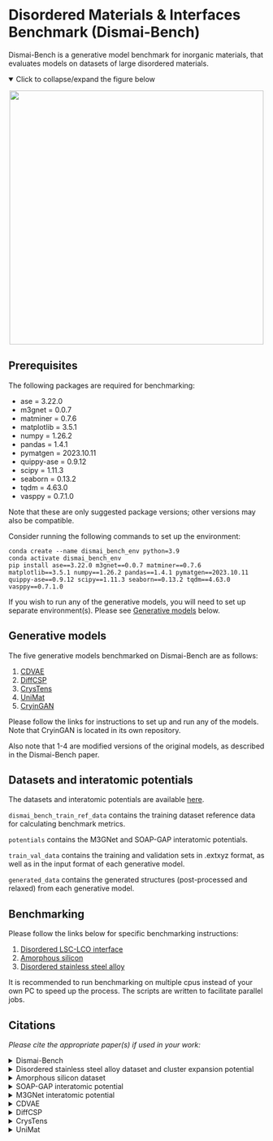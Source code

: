 # Disordered Materials &amp; Interfaces Benchmark (Dismai-Bench)
Dismai-Bench is a generative model benchmark for inorganic materials, that evaluates models on datasets of large disordered materials.

<details open>
  <summary>Click to collapse/expand the figure below</summary>
  <p align="center">
    <img src="assets/gen_examples.gif" width="500"> 
  </p>
</details>

## Prerequisites
The following packages are required for benchmarking:
- ase = 3.22.0
- m3gnet = 0.0.7
- matminer = 0.7.6
- matplotlib = 3.5.1
- numpy = 1.26.2
- pandas = 1.4.1
- pymatgen = 2023.10.11
- quippy-ase = 0.9.12
- scipy = 1.11.3
- seaborn = 0.13.2
- tqdm = 4.63.0
- vasppy = 0.7.1.0

Note that these are only suggested package versions; other versions may also be compatible.

Consider running the following commands to set up the environment:
```
conda create --name dismai_bench_env python=3.9
conda activate dismai_bench_env
pip install ase==3.22.0 m3gnet==0.0.7 matminer==0.7.6 matplotlib==3.5.1 numpy==1.26.2 pandas==1.4.1 pymatgen==2023.10.11 quippy-ase==0.9.12 scipy==1.11.3 seaborn==0.13.2 tqdm==4.63.0 vasppy==0.7.1.0
```

If you wish to run any of the generative models, you will need to set up separate environment(s). Please see [Generative models](#generative-models) below.

## Generative models
The five generative models benchmarked on Dismai-Bench are as follows:
1. [CDVAE](https://github.com/ertekin-research-group/Dismai-Bench/tree/main/models/cdvae)
2. [DiffCSP](https://github.com/ertekin-research-group/Dismai-Bench/tree/main/models/diffcsp)
3. [CrysTens](https://github.com/ertekin-research-group/Dismai-Bench/tree/main/models/crystens)
4. [UniMat](https://github.com/ertekin-research-group/Dismai-Bench/tree/main/models/unimat)
5. [CryinGAN](https://github.com/ertekin-research-group/CryinGAN)

Please follow the links for instructions to set up and run any of the models. Note that CryinGAN is located in its own repository.

Also note that 1-4 are modified versions of the original models, as described in the Dismai-Bench paper.

## Datasets and interatomic potentials
The datasets and interatomic potentials are available [here](https://doi.org/10.5281/zenodo.12710372).

`dismai_bench_train_ref_data` contains the training dataset reference data for calculating benchmark metrics.

`potentials` contains the M3GNet and SOAP-GAP interatomic potentials.

`train_val_data` contains the training and validation sets in .extxyz format, as well as in the input format of each generative model.

`generated_data` contains the generated structures (post-processed and relaxed) from each generative model.

## Benchmarking
Please follow the links below for specific benchmarking instructions:
1. [Disordered LSC-LCO interface](https://github.com/ertekin-research-group/Dismai-Bench/tree/main/benchmark/int)
2. [Amorphous silicon](https://github.com/ertekin-research-group/Dismai-Bench/tree/main/benchmark/a_Si)
3. [Disordered stainless steel alloy](https://github.com/ertekin-research-group/Dismai-Bench/tree/main/benchmark/alloy)

It is recommended to run benchmarking on multiple cpus instead of your own PC to speed up the process. 
The scripts are written to facilitate parallel jobs.

## Citations
*Please cite the appropriate paper(s) if used in your work:*

<details>
  <summary>Dismai-Bench</summary>
  
  ```
  @article{yong2024dismaibench,
           author = {Yong, Adrian Xiao Bin and Su, Tianyu and Ertekin, Elif},
           title = {Dismai-Bench: benchmarking and designing generative models using disordered materials and interfaces},
           journal = {Digital Discovery},
           year = {2024},
           volume = {3},
           issue = {9},
           pages = {1889-1909},
           publisher = {RSC},
           doi = {10.1039/D4DD00100A},
           url = {http://dx.doi.org/10.1039/D4DD00100A}
  }
  ```
</details>

<details>
  <summary>Disordered stainless steel alloy dataset and cluster expansion potential</summary>
  
  ```
  @article{su2024ssalloy,
           author = {Su, Tianyu and Blankenau, Brian J. and Kim, Namhoon and Krogstad, Jessica A. and Ertekin, Elif},
           title = {First-principles and cluster expansion study of the effect of magnetism on short-range order in Fe–Ni–Cr austenitic stainless steels},
           journal = {Acta Materialia},
           volume = {276},
           pages = {120088},
           ISSN = {1359-6454},
           DOI = {https://doi.org/10.1016/j.actamat.2024.120088},
           url = {https://www.sciencedirect.com/science/article/pii/S1359645424004397},
           year = {2024}
  }
  ```
</details>

<details>
  <summary>Amorphous silicon dataset</summary>

  ```
  @article{deringer2021asidata,
           author = {Deringer, Volker L. and Bernstein, Noam and Csányi, Gábor and Ben Mahmoud, Chiheb and Ceriotti, Michele and Wilson, Mark and Drabold, David A. and Elliott, Stephen R.},
           title = {Origins of structural and electronic transitions in disordered silicon},
           journal = {Nature},
           volume = {589},
           number = {7840},
           pages = {59-64},
           ISSN = {1476-4687},
           DOI = {10.1038/s41586-020-03072-z},
           url = {https://doi.org/10.1038/s41586-020-03072-z},
           year = {2021}
  }
  ```
</details>

<details>
  <summary>SOAP-GAP interatomic potential</summary>

  ```
  @article{bartok2018soapgap,
           author = {Bartók, Albert P. and Kermode, James and Bernstein, Noam and Csányi, Gábor},
           title = {Machine Learning a General-Purpose Interatomic Potential for Silicon},
           journal = {Physical Review X},
           volume = {8},
           number = {4},
           pages = {041048},
           DOI = {10.1103/PhysRevX.8.041048},
           url = {https://link.aps.org/doi/10.1103/PhysRevX.8.041048},
           year = {2018}
  }
  ```
</details>

<details>
  <summary>M3GNet interatomic potential</summary>

  ```
  @article{chen2022m3gnet,
           author = {Chen, Chi and Ong, Shyue Ping},
           title = {A universal graph deep learning interatomic potential for the periodic table},
           journal = {Nature Computational Science},
           volume = {2},
           number = {11},
           pages = {718-728},
           ISSN = {2662-8457},
           DOI = {10.1038/s43588-022-00349-3},
           url = {https://doi.org/10.1038/s43588-022-00349-3},
           year = {2022}
  }
  ```
</details>

<details>
  <summary>CDVAE</summary>

  ```
  @misc{xie2022cdvae,
        title={Crystal Diffusion Variational Autoencoder for Periodic Material Generation}, 
        author={Tian Xie and Xiang Fu and Octavian-Eugen Ganea and Regina Barzilay and Tommi Jaakkola},
        year={2022},
        eprint={2110.06197},
        archivePrefix={arXiv},
        primaryClass={cs.LG},
        url={https://arxiv.org/abs/2110.06197}
  }
  ```
</details>

<details>
  <summary>DiffCSP</summary>

  ```
  @misc{jiao2024diffcsp,
        title={Crystal Structure Prediction by Joint Equivariant Diffusion}, 
        author={Rui Jiao and Wenbing Huang and Peijia Lin and Jiaqi Han and Pin Chen and Yutong Lu and Yang Liu},
        year={2024},
        eprint={2309.04475},
        archivePrefix={arXiv},
        primaryClass={cond-mat.mtrl-sci},
        url={https://arxiv.org/abs/2309.04475}
  }
  ```
</details>

<details>
  <summary>CrysTens</summary>

  ```
  @article{alverson2024crystens,
           author = {Alverson, Michael and Baird, Sterling G. and Murdock, Ryan and Ho, Sin-Hang and Johnson, Jeremy and Sparks, Taylor D.},
           title = {Generative adversarial networks and diffusion models in material discovery},
           journal = {Digital Discovery},
           volume = {3},
           number = {1},
           pages = {62-80},
           DOI = {10.1039/D3DD00137G},
           url = {http://dx.doi.org/10.1039/D3DD00137G},
           year = {2024}
  }
  ```
</details>

<details>
  <summary>UniMat</summary>

  ```
  @misc{yang2024unimat,
        title={Scalable Diffusion for Materials Generation}, 
        author={Sherry Yang and KwangHwan Cho and Amil Merchant and Pieter Abbeel and Dale Schuurmans and Igor Mordatch and Ekin Dogus Cubuk},
        year={2024},
        eprint={2311.09235},
        archivePrefix={arXiv},
        primaryClass={cs.LG},
        url={https://arxiv.org/abs/2311.09235}
  }
  ```
</details>
